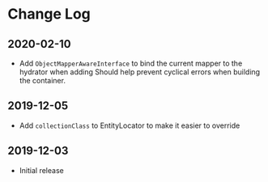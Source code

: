 Change Log
==========

2020-02-10
----------

 * Add `ObjectMapperAwareInterface` to bind the current mapper to the hydrator when adding
   Should help prevent cyclical errors when building the container.

2019-12-05
----------

 * Add `collectionClass` to EntityLocator to make it easier to override

2019-12-03
----------

 * Initial release
